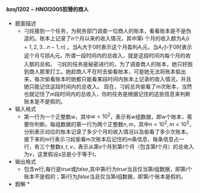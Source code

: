 #### $bzoj1202-HNOI2005$狡猾的商人

* 题面描述
  * 刁姹接到一个任务，为税务部门调查一位商人的账本，看看账本是不是伪造的。账本上记录了$n$个月以来的收入情况，其中第i 个月的收入额为$A_i(i=1,2,3...n-1,n)$ 。当$A_i$大于$0$时表示这个月盈利$A_i$元，当$A_i$小于$0$时表示这个月亏损$A_i$元。所谓一段时间内的总收入，就是这段时间内每个月的收入额的总和。 刁姹的任务是秘密进行的，为了调查商人的账本，她只好跑到商人那里打工。她趁商人不在时去偷看账本，可是她无法将账本偷出来，每次偷看账本时她都只能看某段时间内账本上记录的收入情况，并且她只能记住这段时间内的总收入。 现在，刁姹总共偷看了$m$次账本，当然也就记住了$m$段时间内的总收入，你的任务是根据记住的这些信息来判断账本是不是假的。
* 输入格式
  * 第一行为一个正整数$w$，其中$w<10^2$，表示有$w$组数据，即$w$个账本，需要你判断。每组数据的第一行为两个正整数$n,m$，其中$n < 10^2,m < 10^3$，分别表示对应的账本记录了多少个月的收入情况以及偷看了多少次账本。接下来的m行表示刁姹偷看m次账本后记住的$m$条信息，每条信息占一行，有三个整数$s,t,v$，表示从第$s$个月到第$t$个月（包含第$t$个月）的总收入为$v$，这里假设$s$总是小于等于$t$。
* 输出格式
  * 包含$w$行,每行是$true$或$false$,其中第$i$行为$true$当且仅当第$i$组数据，即第$i$个账本不是假的；第$i$行为$false$当且仅当第$i$组数据，即第$i$个账本是假的。
* 题解
  * 